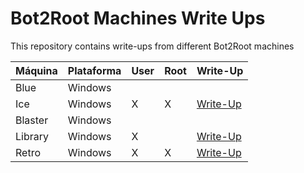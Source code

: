 # Bot2Root Machines Write Ups

This repository contains write-ups from different Bot2Root machines


| Máquina | Plataforma | User | Root | Write-Up |
|---------|------------|------|------|----------|
| Blue | Windows |      |      |          |
| Ice | Windows | X | X | [Write-Up](./Windows/Ice/Write-up.md) |
| Blaster | Windows |      |      |          |
| Library | Windows | X |      | [Write-Up](./Windows/Library/Write-up.md) |
| Retro | Windows  | X | X | [Write-Up](./Windows/Retro/Write-up.md) |